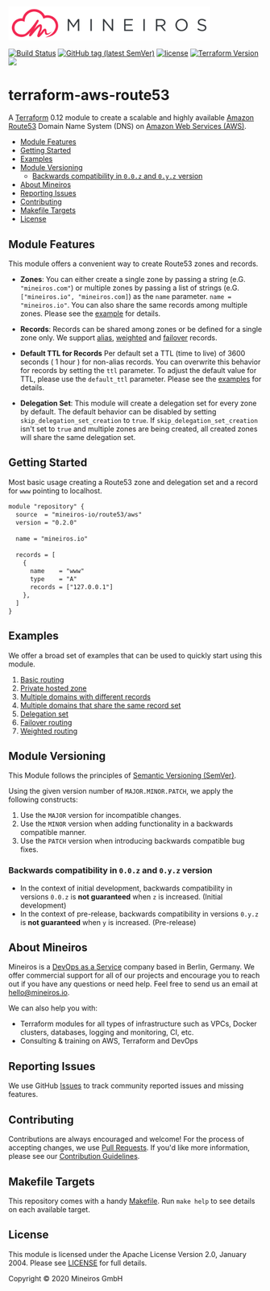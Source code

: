 [<img src="https://raw.githubusercontent.com/mineiros-io/brand/3bffd30e8bdbbde32c143e2650b2faa55f1df3ea/mineiros-primary-logo.svg" width="400"/>](https://www.mineiros.io/?ref=terraform-aws-route53)

[![Build Status](https://mineiros.semaphoreci.com/badges/terraform-aws-route53/branches/master.svg?style=shields)](https://mineiros.semaphoreci.com/projects/terraform-aws-route53)
[![GitHub tag (latest SemVer)](https://img.shields.io/github/v/tag/mineiros-io/terraform-aws-route53.svg?label=latest&sort=semver)](https://github.com/mineiros-io/terraform-aws-route53/releases)
[![license](https://img.shields.io/badge/license-Apache%202.0-brightgreen.svg)](https://opensource.org/licenses/Apache-2.0)
[![Terraform Version](https://img.shields.io/badge/terraform-~%3E%200.12.20-623CE4.svg)](https://github.com/hashicorp/terraform/releases)
[<img src="https://img.shields.io/badge/slack-@mineiros--community-f32752.svg?logo=slack">](https://join.slack.com/t/mineiros-community/shared_invite/zt-ehidestg-aLGoIENLVs6tvwJ11w9WGg)

# terraform-aws-route53

A [Terraform](https://www.terraform.io) 0.12 module to create a scalable and highly available
[Amazon Route53](https://aws.amazon.com/route53/) Domain Name System (DNS) on
[Amazon Web Services (AWS)](https://aws.amazon.com/).

- [Module Features](#module-features)
- [Getting Started](#getting-started)
- [Examples](#examples)
- [Module Versioning](#module-versioning)
  - [Backwards compatibility in `0.0.z` and `0.y.z` version](#backwards-compatibility-in-00z-and-0yz-version)
- [About Mineiros](#about-mineiros)
- [Reporting Issues](#reporting-issues)
- [Contributing](#contributing)
- [Makefile Targets](#makefile-targets)
- [License](#license)

## Module Features

This module offers a convenient way to create Route53 zones and records.

- **Zones**:
  You can either create a single zone by passing a string (e.G. `"mineiros.com"`) or multiple zones by passing a list
  of strings (e.G. `["mineiros.io", "mineiros.com]`) as the `name` parameter.
  `name = "mineiros.io"`. You can also share the same records among multiple zones. Please see the
  [example](https://github.com/mineiros-io/terraform-aws-route53/tree/master/examples/multiple-domains-same-records)
  for details.

- **Records**:
  Records can be shared among zones or be defined for a single zone only. We support
  [alias](https://aws.amazon.com/premiumsupport/knowledge-center/route-53-create-alias-records/),
  [weighted](https://docs.aws.amazon.com/Route53/latest/DeveloperGuide/TutorialLBRMultipleEC2InRegion.html)
  and [failover](https://docs.aws.amazon.com/Route53/latest/DeveloperGuide/dns-failover-configuring.html)
  records.

- **Default TTL for Records**
  Per default set a TTL (time to live) of 3600 seconds ( 1 hour ) for non-alias
  records. You can overwrite this behavior for records by setting the `ttl` parameter. To adjust the default value for
  TTL, please use the `default_ttl` parameter.
  Please see the [examples](https://github.com/mineiros-io/terraform-aws-route53/tree/master/examples)
  for details.

- **Delegation Set**:
  This module will create a delegation set for every zone by default. The default behavior can be disabled by setting
  `skip_delegation_set_creation` to `true`. If `skip_delegation_set_creation` isn't set to `true` and multiple zones
  are being created, all created zones will share the same delegation set.

## Getting Started

Most basic usage creating a Route53 zone and delegation set and
a record for `www` pointing to localhost.

```hcl
module "repository" {
  source  = "mineiros-io/route53/aws"
  version = "0.2.0"

  name = "mineiros.io"

  records = [
    {
      name    = "www"
      type    = "A"
      records = ["127.0.0.1"]
    },
  ]
}
```

## Examples

We offer a broad set of examples that can be used to quickly start using this module.

1. [Basic routing](https://github.com/mineiros-io/terraform-aws-route53/tree/master/examples/basic_routing)
1. [Private hosted zone](https://github.com/mineiros-io/terraform-aws-route53/tree/master/examples/private-hosted-zone)
1. [Multiple domains with different records](https://github.com/mineiros-io/terraform-aws-route53/tree/master/examples/multiple-domains-different-records)
1. [Multiple domains that share the same record set](https://github.com/mineiros-io/terraform-aws-route53/tree/master/examples/multiple-domains-same-records)
1. [Delegation set](https://github.com/mineiros-io/terraform-aws-route53/tree/master/examples/delegation-set)
1. [Failover routing](https://github.com/mineiros-io/terraform-aws-route53/tree/master/examples/failover-routing)
1. [Weighted routing](https://github.com/mineiros-io/terraform-aws-route53/tree/master/examples/weighted-routing)

## Module Versioning

This Module follows the principles of [Semantic Versioning (SemVer)](https://semver.org/).

Using the given version number of `MAJOR.MINOR.PATCH`, we apply the following constructs:

1. Use the `MAJOR` version for incompatible changes.
1. Use the `MINOR` version when adding functionality in a backwards compatible manner.
1. Use the `PATCH` version when introducing backwards compatible bug fixes.

### Backwards compatibility in `0.0.z` and `0.y.z` version

- In the context of initial development, backwards compatibility in versions `0.0.z` is **not guaranteed** when `z` is
  increased. (Initial development)
- In the context of pre-release, backwards compatibility in versions `0.y.z` is **not guaranteed** when `y` is
  increased. (Pre-release)

## About Mineiros

Mineiros is a [DevOps as a Service](https://mineiros.io/?ref=terraform-aws-route53) company based in Berlin, Germany. We offer commercial support
for all of our projects and encourage you to reach out if you have any questions or need help.
Feel free to send us an email at [hello@mineiros.io](mailto:hello@mineiros.io).

We can also help you with:

- Terraform modules for all types of infrastructure such as VPCs, Docker clusters, databases, logging and monitoring, CI, etc.
- Consulting & training on AWS, Terraform and DevOps

## Reporting Issues

We use GitHub [Issues](https://github.com/mineiros-io/terraform-aws-route53/issues)
to track community reported issues and missing features.

## Contributing

Contributions are always encouraged and welcome! For the process of accepting changes, we use
[Pull Requests](https://github.com/mineiros-io/terraform-aws-route53/pulls). If you'd like more information, please
see our [Contribution Guidelines](https://github.com/mineiros-io/terraform-aws-route53/blob/master/CONTRIBUTING.md).

## Makefile Targets

This repository comes with a handy
[Makefile](https://github.com/mineiros-io/terraform-aws-route53/blob/master/Makefile).
Run `make help` to see details on each available target.

## License

This module is licensed under the Apache License Version 2.0, January 2004.
Please see [LICENSE](https://github.com/mineiros-io/terraform-aws-route53/blob/master/LICENSE) for full details.

Copyright &copy; 2020 Mineiros GmbH
